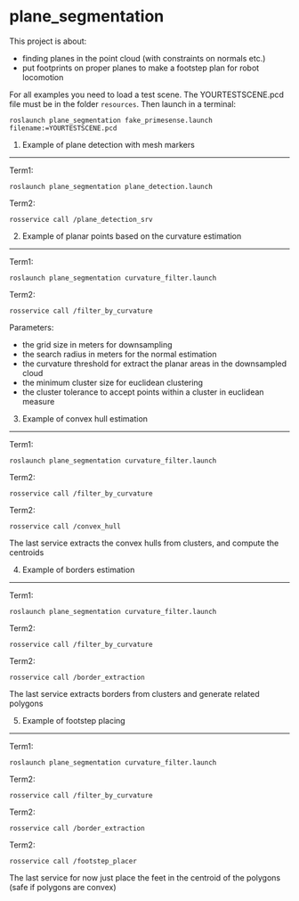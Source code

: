 plane_segmentation
==================

This project is about:

- finding planes in the point cloud (with constraints on normals etc.)
- put footprints on proper planes to make a footstep plan for robot locomotion

For all examples you need to load a test scene. The YOURTESTSCENE.pcd file must be in the folder `resources`. Then launch in a terminal:

`roslaunch plane_segmentation fake_primesense.launch filename:=YOURTESTSCENE.pcd`


1. Example of plane detection with mesh markers
--------------------------------------------

Term1:

`roslaunch plane_segmentation plane_detection.launch`

Term2:

`rosservice call /plane_detection_srv`


2. Example of planar points based on the curvature estimation
----------------------------------------------------------

Term1:

`roslaunch plane_segmentation curvature_filter.launch`

Term2:

`rosservice call /filter_by_curvature`

Parameters:

- the grid size in meters for downsampling
- the search radius in meters for the normal estimation
- the curvature threshold for extract the planar areas in the downsampled cloud
- the minimum cluster size for euclidean clustering
- the cluster tolerance to accept points within a cluster in euclidean measure

3. Example of convex hull estimation
----------------------------------------------------------

Term1:

`roslaunch plane_segmentation curvature_filter.launch`

Term2:

`rosservice call /filter_by_curvature`

Term2:

`rosservice call /convex_hull`

The last service extracts the convex hulls from clusters, and compute the centroids


4. Example of borders estimation
----------------------------------------------------------

Term1:

`roslaunch plane_segmentation curvature_filter.launch`

Term2:

`rosservice call /filter_by_curvature`

Term2:

`rosservice call /border_extraction`

The last service extracts borders from clusters and generate related polygons


5. Example of footstep placing
----------------------------------------------------------

Term1:

`roslaunch plane_segmentation curvature_filter.launch`

Term2:

`rosservice call /filter_by_curvature`

Term2:

`rosservice call /border_extraction`

Term2:

`rosservice call /footstep_placer`

The last service for now just place the feet in the centroid of the polygons (safe if polygons are convex)
